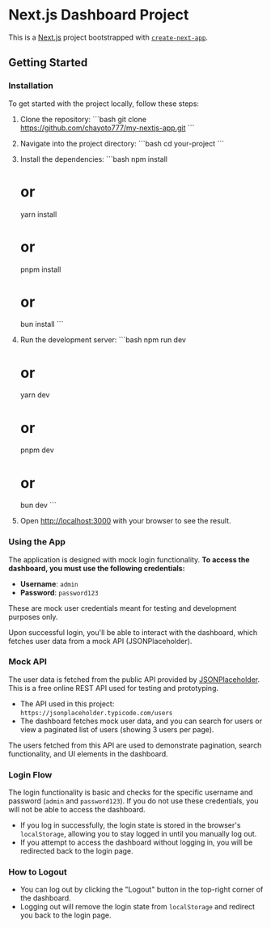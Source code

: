# Next.js Dashboard Project

This is a [Next.js](https://nextjs.org) project bootstrapped with [`create-next-app`](https://nextjs.org/docs/app/api-reference/cli/create-next-app).

## Getting Started

### Installation

To get started with the project locally, follow these steps:

1. Clone the repository:
   \`\`\`bash
   git clone https://github.com/chayoto777/my-nextjs-app.git
   \`\`\`

2. Navigate into the project directory:
   \`\`\`bash
   cd your-project
   \`\`\`

3. Install the dependencies:
   \`\`\`bash
   npm install

   # or

   yarn install

   # or

   pnpm install

   # or

   bun install
   \`\`\`

4. Run the development server:
   \`\`\`bash
   npm run dev

   # or

   yarn dev

   # or

   pnpm dev

   # or

   bun dev
   \`\`\`

5. Open [http://localhost:3000](http://localhost:3000) with your browser to see the result.

### Using the App

The application is designed with mock login functionality. **To access the dashboard, you must use the following credentials:**

- **Username**: `admin`
- **Password**: `password123`

These are mock user credentials meant for testing and development purposes only.

Upon successful login, you'll be able to interact with the dashboard, which fetches user data from a mock API (JSONPlaceholder).

### Mock API

The user data is fetched from the public API provided by [JSONPlaceholder](https://jsonplaceholder.typicode.com/users). This is a free online REST API used for testing and prototyping.

- The API used in this project: `https://jsonplaceholder.typicode.com/users`
- The dashboard fetches mock user data, and you can search for users or view a paginated list of users (showing 3 users per page).

The users fetched from this API are used to demonstrate pagination, search functionality, and UI elements in the dashboard.

### Login Flow

The login functionality is basic and checks for the specific username and password (`admin` and `password123`). If you do not use these credentials, you will not be able to access the dashboard.

- If you log in successfully, the login state is stored in the browser's `localStorage`, allowing you to stay logged in until you manually log out.
- If you attempt to access the dashboard without logging in, you will be redirected back to the login page.

### How to Logout

- You can log out by clicking the "Logout" button in the top-right corner of the dashboard.
- Logging out will remove the login state from `localStorage` and redirect you back to the login page.
